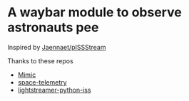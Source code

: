 # A waybar module to observe astronauts pee

Inspired by [Jaennaet/pISSStream](https://github.com/Jaennaet/pISSStream)

Thanks to these repos
* [Mimic](https://github.com/ISS-Mimic/Mimic/tree/main)
* [space-telemetry](https://github.com/sensedata/space-telemetry)
* [lightstreamer-python-iss](https://github.com/liamkennedy/lightstreamer-python-iss/tree/master) 
